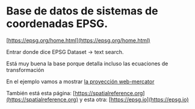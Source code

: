 # Base de datos de sistemas de coordenadas EPSG.

[https://epsg.org/home.html](https://epsg.org/home.html)

Entrar donde dice EPSG Dataset -> text search.

Está muy buena la base porque detalla incluso las ecuaciones de transformación

En el ejemplo vamos a mostrar [la proyección web-mercator](https://epsg.org/crs_3857/WGS-84-Pseudo-Mercator.html)

También está esta página: [https://spatialreference.org](https://spatialreference.org) y esta otra: [https://epsg.io](https://epsg.io)
